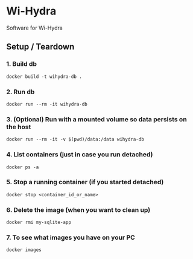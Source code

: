 # Wi-Hydra
Software for Wi-Hydra

## Setup / Teardown

### 1. Build db
`docker build -t wihydra-db .`

### 2. Run db
`docker run --rm -it wihydra-db`

### 3. (Optional) Run with a mounted volume so data persists on the host
`docker run --rm -it -v $(pwd)/data:/data wihydra-db`

### 4. List containers (just in case you run detached)
`docker ps -a`

### 5. Stop a running container (if you started detached)
`docker stop <container_id_or_name>`

### 6. Delete the image (when you want to clean up)
`docker rmi my-sqlite-app`

### 7. To see what images you have on your PC
`docker images`